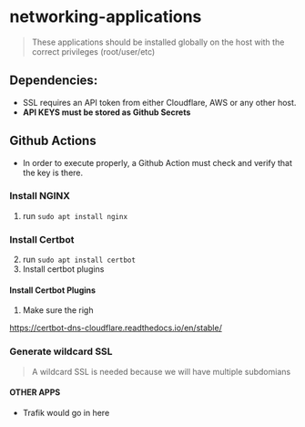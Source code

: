 # networking-applications
> These applications should be installed globally on the host with the correct privileges (root/user/etc)

## Dependencies:
- SSL requires an API token from either Cloudflare, AWS or any other host.
- **API KEYS must be stored as Github Secrets**

## Github Actions
- In order to execute properly, a Github Action must check and verify that the key is there.

### Install NGINX
1. run `sudo apt install nginx`

### Install Certbot
2. run `sudo apt install certbot`
3. Install certbot plugins

#### Install Certbot Plugins
1. Make sure the righ

https://certbot-dns-cloudflare.readthedocs.io/en/stable/

### Generate wildcard SSL
> A wildcard SSL is needed because we will have multiple subdomians

#### OTHER APPS
- Trafik would go in here
